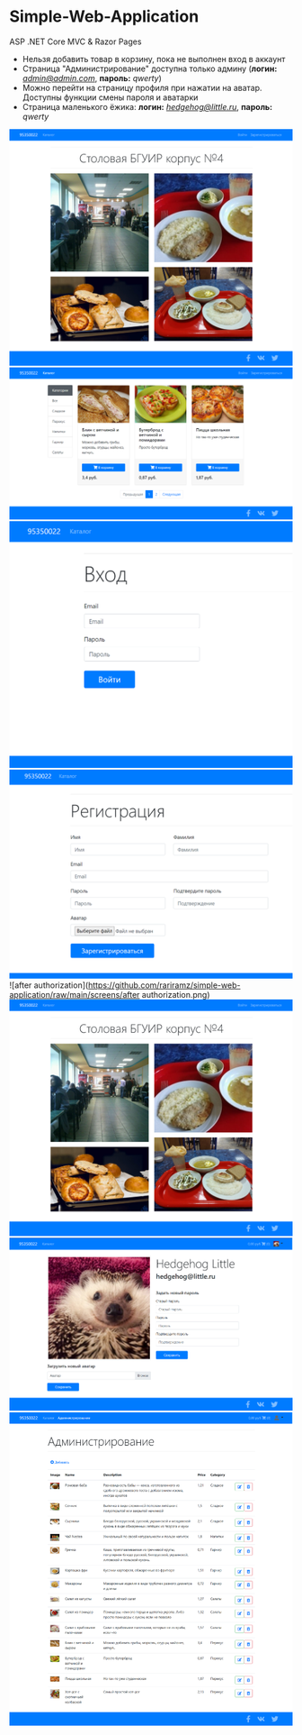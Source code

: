 # Simple-Web-Application
ASP .NET Core MVC &amp; Razor Pages

  * Нельзя добавить товар в корзину, пока не выполнен вход в аккаунт
  * Страница "Администрирование" доступна только админу (**логин:** *admin@admin.com*, **пароль:** *qwerty*)
  * Можно перейти на страницу профиля при нажатии на аватар. Доступны функции смены пароля и аватарки
  * Cтраница маленького ёжика: **логин:** *hedgehog@little.ru*, **пароль:** *qwerty*
  
![home](https://github.com/rariramz/simple-web-application/raw/main/screens/home.png)
![catalog](https://github.com/rariramz/simple-web-application/raw/main/screens/catalog.png)
![Login](https://github.com/rariramz/simple-web-application/raw/main/screens/Login.png)
![register](https://github.com/rariramz/simple-web-application/raw/main/screens/register.png)
![after authorization](https://github.com/rariramz/simple-web-application/raw/main/screens/after authorization.png)
![profile](https://github.com/rariramz/simple-web-application/raw/main/screens/home.png)
![cart](https://github.com/rariramz/simple-web-application/raw/main/screens/profile.png)
![admin](https://github.com/rariramz/simple-web-application/raw/main/screens/admin.png)
